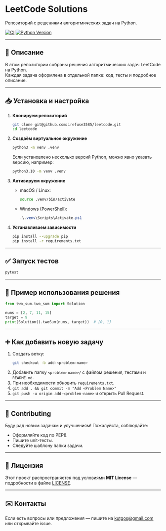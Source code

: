# LeetCode Solutions

Репозиторий с решениями алгоритмических задач на Python.

[![CI](https://github.com/irefuse3585/leetcode/actions/workflows/ci.yml/badge.svg)](https://github.com/irefuse3585/leetcode/actions)
[![Python Version](https://img.shields.io/badge/python-3.10-blue.svg)](https://www.python.org)

---

## 📖 Описание

В этом репозитории собраны решения алгоритмических задач LeetCode на Python.  
Каждая задача оформлена в отдельной папке: код, тесты и подробное описание.

---

## 📥 Установка и настройка

1. **Клонируем репозиторий**  
   ```bash
   git clone git@github.com:irefuse3585/leetcode.git
   cd leetcode
   ```

2. **Создаём виртуальное окружение**  
   ```bash
   python3 -m venv .venv
   ```
   Если установлено несколько версий Python, можно явно указать версию, например:
   ```bash
   python3.10 -m venv .venv
   ```

3. **Активируем окружение**  
   - macOS / Linux:  
     ```bash
     source .venv/bin/activate
     ```  
   - Windows (PowerShell):  
     ```powershell
     .\.venv\Scripts\Activate.ps1
     ```

4. **Устанавливаем зависимости**  
   ```bash
   pip install --upgrade pip
   pip install -r requirements.txt
   ```

---

## ✅ Запуск тестов

```bash
pytest
```

---

## 🚀 Пример использования решения

```python
from two_sum.two_sum import Solution

nums = [2, 7, 11, 15]
target = 9
print(Solution().twoSum(nums, target))  # [0, 1]
```

---

## ➕ Как добавить новую задачу

1. Создать ветку:
   ```bash
   git checkout -b add-<problem-name>
   ```
2. Добавить папку `<problem-name>/` с файлом решения, тестами и `README.md`.
3. При необходимости обновить `requirements.txt`.
4. `git add . && git commit -m "Add <Problem Name>"`
5. `git push -u origin add-<problem-name>` и открыть Pull Request.

---

## 🤝 Contributing

Буду рад новым задачам и улучшениям! Пожалуйста, соблюдайте:

- Оформляйте код по PEP8.  
- Пишите unit-тесты.  
- Следуйте шаблону папки задачи.

---

## 📜 Лицензия

Этот проект распространяется под условиями **MIT License** — подробности в файле [LICENSE](LICENSE).

---

## ✉️ Контакты

Если есть вопросы или предложения — пишите на kutgos@gmail.com или открывайте issue.
